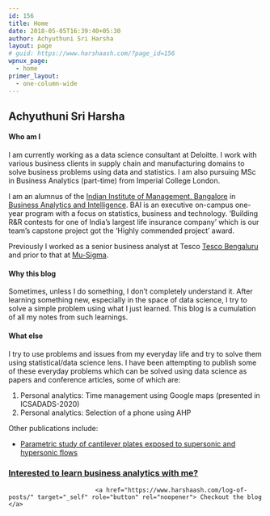 ```yaml
---
id: 156
title: Home
date: 2018-05-05T16:39:40+05:30
author: Achyuthuni Sri Harsha
layout: page
# guid: https://www.harshaash.com/?page_id=156
wpnux_page:
  - home
primer_layout:
  - one-column-wide
---
```

## Achyuthuni Sri Harsha

#### Who am I

I am currently working as a data science consultant at Deloitte. I work with various business clients in supply chain and manufacturing domains to solve business problems using data and statistics. I am also pursuing MSc in Business Analytics (part-time) from Imperial College London. 

I am an alumnus of the [Indian Institute of Management, Bangalore](https://www.iimb.ac.in/home) in [Business Analytics and Intelligence](https://www.iimb.ac.in/eep/product/259/Business-Analytics-Intelligence-BAI?management=BusinessAnalytics&addurl=BAI&Ref=IIMBsite). BAI is an executive on-campus one-year program with a focus on statistics, business and technology. &#8216;Building R&R contests for one of India&#8217;s largest life insurance company&#8217; which is our team&#8217;s capstone project got the &#8216;Highly commended project&#8217; award.

Previously I worked as a senior business analyst at Tesco [Tesco Bengaluru](http://www.tescobengaluru.com/) and prior to that at [Mu-Sigma](https://www.mu-sigma.com/). 

#### Why this blog

Sometimes, unless I do something, I don&#8217;t completely understand it. After learning something new, especially in the space of data science, I try to solve a simple problem using what I just learned. This blog is a cumulation of all my notes from such learnings. 

#### What else

I try to use problems and issues from my everyday life and try to solve them using statistical/data science lens. I have been attempting to publish some of these everyday problems which can be solved using data science as papers and conference articles, some of which are:

  1. Personal analytics: Time management using Google maps (presented in ICSADADS-2020)
  2. Personal analytics: Selection of a phone using AHP

Other publications include:

  * <a href="http://iopscience.iop.org/article/10.1088/1757-899X/225/1/012047" target="_blank" rel="noopener">Parametric study of cantilever plates exposed to supersonic and hypersonic flows</a>

### <a href="https://www.harshaash.com/log-of-posts/" target="_self" rel="noopener">Interested to learn business analytics with me?</a>


							<a href="https://www.harshaash.com/log-of-posts/" target="_self" role="button" rel="noopener"> Checkout the blog </a>